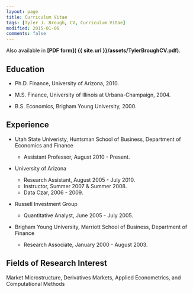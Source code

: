 ```yaml
---
layout: page
title: Curriculum Vitae
tags: [Tyler J. Brough, CV, Curriculum Vitae]
modified: 2015-01-06
comments: false
---
```


Also available in **[PDF form]( {{ site.url }}/assets/TylerBroughCV.pdf)**.


## Education

* Ph.D. Finance, University of Arizona, 2010.

* M.S. Finance, University of Illinois at Urbana-Champaign, 2004.

* B.S. Economics, Brigham Young University, 2000.

## Experience

* Utah State Univeristy, Huntsman School of Business, Department of Economics and Finance
    - Assistant Professor, August 2010 - Present.


* University of Arizona
    - Research Assistant, August 2005 - July 2010.
    - Instructor, Summer 2007 & Summer 2008.
    - Data Czar, 2006 - 2009.


* Russell Investment Group
    - Quantitative Analyst, June 2005 - July 2005.


* Brigham Young University, Marriott School of Business, Department of Finance
    - Research Associate, January 2000 - August 2003.

## Fields of Research Interest 

Market Microstructure, Derivatives Markets, Applied Econometrics, and
Computational Methods

